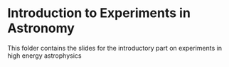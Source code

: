 # Introduction to Experiments in Astronomy

This folder contains the slides for the introductory part on experiments in high energy astrophysics
